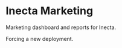 # Inecta Marketing

Marketing dashboard and reports for Inecta.

<!-- Last updated: 2025-08-26 - Clean dependencies, no @tremor/react -->
Forcing a new deployment.